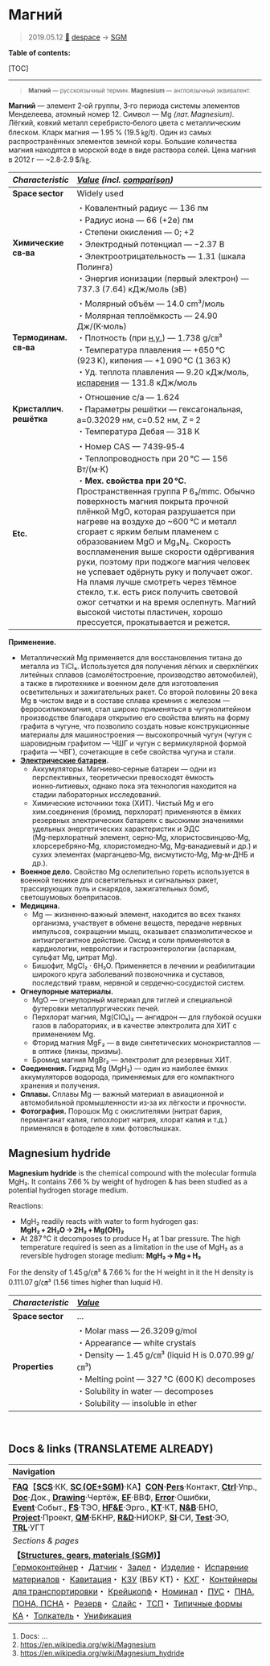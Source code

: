 # Магний
> 2019.05.12 [🚀](../index/index.md) [despace](index.md) → [SGM](sc.md)

**Table of contents:**

[TOC]

---

> <small>**Магний** — русскоязычный термин. **Magnesium** — англоязычный эквивалент.</small>

**Магний** — элемент 2‑ой группы, 3‑го периода системы элементов Менделеева, атомный номер 12. Символ — Mg *(лат. Magnesium)*. Лёгкий, ковкий металл серебристо‑белого цвета с металлическим блеском. Кларк магния — 1.95 % (19.5 ㎏/t). Один из самых распространённых элементов земной коры. Большие количества магния находятся в морской воде в виде раствора солей. Цена магния в 2012 г — ~2.8‑2.9 $/㎏.

|*Characteristic*|*[Value](si.md) (incl. [comparison](matc.md))*|
|:-|:-|
|**Space sector**|Widely used|
|**Химические<br>св‑ва**|・Ковалентный радиус — 136 пм<br> ・Радиус иона — 66 (+2e) пм<br> ・Степени окисления — 0; +2<br> ・Электродный потенциал — −2.37 В<br> ・Электроотрицательность — 1.31 (шкала Полинга)<br> ・Энергия ионизации (первый электрон) — 737.3 (7.64) кДж/моль (эВ)|
|**Термодинам.<br>св‑ва**|・Молярный объём — 14.0 cm³/моль<br> ・Молярная теплоёмкость — 24.90 Дж/(K·моль)<br> ・Плотность (при [н.у.](sctp.md)) — 1.738 g/㎝³<br> ・Температура плавления — +650 ℃ (923 K), кипения — +1 090 ℃ (1 363 K)<br> ・Уд. теплота плавления — 9.20 кДж/моль, [испарения](matc.md) — 131.8 кДж/моль|
|**Кристаллич.<br>решётка**|・Отношение c/a — 1.624<br> ・Параметры решётки — гексагональная, a=0.32029 нм, c=0.52 нм, Z = 2<br> ・Температура Дебая — 318 K|
|**Etc.**|・Номер CAS — 7439‑95‑4<br> ・Теплопроводность при 20 ℃ — 156 Вт/(м·K)<br> ・**Мех. свойства при 20 ℃.** Пространственная группа P 6₃/mmc. Обычно поверхность магния покрыта прочной плёнкой MgO, которая разрушается при нагреве на воздухе до ~600 ℃ и металл сгорает с ярким белым пламенем с образованием MgO и Mg₃N₂. Скорость воспламенения выше скорости одёргивания руки, поэтому при поджоге магния человек не успевает одёрнуть руку и получает ожог. На пламя лучше смотреть через тёмное стекло, т.к. есть риск получить световой ожог сетчатки и на время ослепнуть. Магний высокой чистоты пластичен, хорошо прессуется, прокатывается и режется.|

**Применение.**

   - Металлический Mg применяется для восстановления титана до металла из TiCl₄. Используется для получения лёгких и сверхлёгких литейных сплавов (самолётостроение, производство автомобилей), а также в пиротехнике и военном деле для изготовления осветительных и зажигательных ракет. Со второй половины 20 века Mg в чистом виде и в составе сплава кремния с железом — ферросиликомагния, стал широко применяться в чугунолитейном производстве благодаря открытию его свойства влиять на форму графита в чугуне, что позволило создать новые конструкционные материалы для машиностроения — высокопрочный чугун (чугун с шаровидным графитом — ЧШГ и чугун с вермикулярной формой графита — ЧВГ), сочетающие в себе свойства чугуна и стали.
   - **[Электрические батареи](eb.md).**
      - Аккумуляторы. Магниево‑серные батареи — одни из перспективных, теоретически превосходят ёмкость ионно‑литиевых, однако пока эта технология находится на стадии лабораторных исследований.
      - Химические источники тока (ХИТ). Чистый Mg и его хим.соединения (бромид, перхлорат) применяются в ёмких резервных электрических батареях с высокими значениями удельных энергетических характеристик и ЭДС (Mg‑перхлоратный элемент, серно‑Mg, хлористосвинцово‑Mg, хлорсеребряно‑Mg, хлористомедно‑Mg, Mg‑ванадиевый и др.) и сухих элементах (марганцево‑Mg, висмутисто‑Mg, Mg‑м‑ДНБ и др.).
   - **Военное дело.** Свойство Mg ослепительно гореть используется в военной технике для осветительных и сигнальных ракет, трассирующих пуль и снарядов, зажигательных бомб, светошумовых боеприпасов.
   - **Медицина.**
      - Mg — жизненно‑важный элемент, находится во всех тканях организма, участвует в обмене веществ, передаче нервных импульсов, сокращении мышц, оказывает спазмолитическое и антиагрегантное действие. Оксид и соли применяются в кардиологии, неврологии и гастроэнтерологии (аспаркам, сульфат Mg, цитрат Mg).
      - Бишофит, MgCl₂ · 6H₂O. Применяется в лечении и реабилитации широкого круга заболеваний позвоночника и суставов, последствий травм, нервной и сердечно‑сосудистой систем.
   - **Огнеупорные материалы.**
      - MgO — огнеупорный материал для тиглей и специальной футеровки металлургических печей.
      - Перхлорат магния, Mg(ClO₄)₂ — ангидрон — для глубокой осушки газов в лабораториях, и в качестве электролита для ХИТ с применением Mg.
      - Фторид магния MgF₂ — в виде синтетических монокристаллов — в оптике (линзы, призмы).
      - Бромид магния MgBr₂ — электролит для резервных ХИТ.
   - **Соединения.** Гидрид Mg (MgH₂) — один из наиболее ёмких аккумуляторов водорода, применяемых для его компактного хранения и получения.
   - **Сплавы.** Сплавы Mg — важный материал в авиационной и автомобильной промышленности из‑за их лёгкости и прочности.
   - **Фотография.** Порошок Mg с окислителями (нитрат бария, перманганат калия, гипохлорит натрия, хлорат калия и т.д.) применялся в фотоделе в хим. фотовспышках.



## Magnesium hydride
**Magnesium hydride** is the chemical compound with the molecular formula MgH₂. It contains 7.66 % by weight of hydrogen & has been studied as a potential hydrogen storage medium.

Reactions:

   - MgH₂ readily reacts with water to form hydrogen gas: **MgH₂ + 2H₂O → 2H₂ + Mg(OH)₂**
   - At 287 ℃ it decomposes to produce H₂ at 1 bar pressure. The high temperature required is seen as a limitation in the use of MgH₂ as a reversible hydrogen storage medium: **MgH₂ → Mg + H₂**

For the density of 1.45 g/㎝³ & 7.66 % for the H weight in it the H density is 0.111.07 g/㎝³ (1.56 times higher than luquid H).

|*Characteristic*|*[Value](si.md)*|
|:-|:-|
|**Space sector**|…|
|**Properties**|・Molar mass — 26.3209 g/mol<br> ・Appearance — white crystals<br> ・Density — 1.45 g/㎝³ (liquid H is 0.070.99 g/㎝³)<br> ・Melting point — 327 ℃ (600 K) decomposes<br> ・Solubility in water — decomposes<br> ・Solubility — insoluble in ether|




<p style="page-break-after:always"> </p>

## Docs & links (TRANSLATEME ALREADY)
|Navigation|
|:-|
|**[FAQ](faq.md)**【**[SCS](scs.md)**·КК, **[SC (OE+SGM)](sc.md)**·КА】**[CON](contact.md)·[Pers](person.md)**·Контакт, **[Ctrl](control.md)**·Упр., **[Doc](doc.md)**·Док., **[Drawing](drawing.md)**·Чертёж, **[EF](ef.md)**·ВВФ, **[Error](error.md)**·Ошибки, **[Event](event.md)**·Событ., **[FS](fs.md)**·ТЭО, **[HF&E](hfe.md)**·Эрго., **[KT](kt.md)**·КТ, **[N&B](nnb.md)**·БНО, **[Project](project.md)**·Проект, **[QM](qm.md)**·БКНР, **[R&D](rnd.md)**·НИОКР, **[SI](si.md)**·СИ, **[Test](test.md)**·ЭО, **[TRL](trl.md)**·УГТ|
|*Sections & pages*|
|**【[Structures, gears, materials (SGM)](sc.md)】**<br> [Гермоконтейнер](гермоконтейнер.md)・ [Датчик](sensor.md)・ [Задел](margin.md)・ [Изделие](unit.md)・ [Испарение материалов](matc.md)・ [Кавитация](cavitation.md)・ [КЗУ](cinu.md) (ВБУ КТ)・ [КХГ](cgs.md)・ [Контейнеры для транспортировки](ship_contain.md)・ [Крейцкопф](crosshead.md)・ [Номинал](nominal.md)・ [ПУС](lag.md)・ [ПНА, ПОНА, ПСНА](devd.md)・ [Резерв](reserve.md)・ [Слайс](слайс.md)・ [ТСП](tsp.md)・ [Типичные формы КА](sc.md)・ [Толкатель](толкатель.md)・ [Унификация](commonality.md)|

   1. Docs: …
   1. <https://en.wikipedia.org/wiki/Magnesium>
   1. <https://en.wikipedia.org/wiki/Magnesium_hydride>
